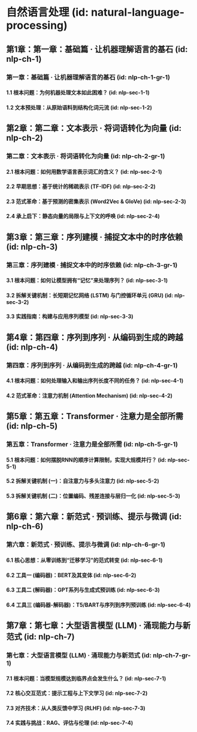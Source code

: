 # 自然语言处理 (id: natural-language-processing)

## 第1章：第一章：基础篇 · 让机器理解语言的基石 (id: nlp-ch-1)
### 第一章：基础篇 · 让机器理解语言的基石 (id: nlp-ch-1-gr-1)
#### 1.1 根本问题：为何机器处理文本如此困难？ (id: nlp-sec-1-1)
#### 1.2 文本预处理：从原始语料到结构化词元流 (id: nlp-sec-1-2)

## 第2章：第二章：文本表示 · 将词语转化为向量 (id: nlp-ch-2)
### 第二章：文本表示 · 将词语转化为向量 (id: nlp-ch-2-gr-1)
#### 2.1 根本问题：如何用数学语言表示词汇的含义？ (id: nlp-sec-2-1)
#### 2.2 早期思想：基于统计的稀疏表示 (TF-IDF) (id: nlp-sec-2-2)
#### 2.3 范式革命：基于预测的密集表示 (Word2Vec & GloVe) (id: nlp-sec-2-3)
#### 2.4 承上启下：静态向量的局限与上下文的呼唤 (id: nlp-sec-2-4)

## 第3章：第三章：序列建模 · 捕捉文本中的时序依赖 (id: nlp-ch-3)
### 第三章：序列建模 · 捕捉文本中的时序依赖 (id: nlp-ch-3-gr-1)
#### 3.1 根本问题：如何让模型拥有“记忆”来处理序列？ (id: nlp-sec-3-1)
#### 3.2 拆解关键机制：长短期记忆网络 (LSTM) 与门控循环单元 (GRU) (id: nlp-sec-3-2)
#### 3.3 实践指南：构建与应用序列模型 (id: nlp-sec-3-3)

## 第4章：第四章：序列到序列 · 从编码到生成的跨越 (id: nlp-ch-4)
### 第四章：序列到序列 · 从编码到生成的跨越 (id: nlp-ch-4-gr-1)
#### 4.1 根本问题：如何处理输入和输出序列长度不同的任务？ (id: nlp-sec-4-1)
#### 4.2 范式革命：注意力机制 (Attention Mechanism) (id: nlp-sec-4-2)

## 第5章：第五章：Transformer · 注意力是全部所需 (id: nlp-ch-5)
### 第五章：Transformer · 注意力是全部所需 (id: nlp-ch-5-gr-1)
#### 5.1 根本问题：如何摆脱RNN的顺序计算限制，实现大规模并行？ (id: nlp-sec-5-1)
#### 5.2 拆解关键机制 (一)：自注意力与多头注意力 (id: nlp-sec-5-2)
#### 5.3 拆解关键机制 (二)：位置编码、残差连接与层归一化 (id: nlp-sec-5-3)

## 第6章：第六章：新范式 · 预训练、提示与微调 (id: nlp-ch-6)
### 第六章：新范式 · 预训练、提示与微调 (id: nlp-ch-6-gr-1)
#### 6.1 核心思想：从零训练到“迁移学习”的范式转变 (id: nlp-sec-6-1)
#### 6.2 工具一 (编码器)：BERT及其变体 (id: nlp-sec-6-2)
#### 6.3 工具二 (解码器)：GPT系列与生成式预训练 (id: nlp-sec-6-3)
#### 6.4 工具三 (编码器-解码器)：T5/BART与序列到序列预训练 (id: nlp-sec-6-4)

## 第7章：第七章：大型语言模型 (LLM) · 涌现能力与新范式 (id: nlp-ch-7)
### 第七章：大型语言模型 (LLM) · 涌现能力与新范式 (id: nlp-ch-7-gr-1)
#### 7.1 根本问题：当模型规模达到临界点会发生什么？ (id: nlp-sec-7-1)
#### 7.2 核心交互范式：提示工程与上下文学习 (id: nlp-sec-7-2)
#### 7.3 对齐技术：从人类反馈中学习 (RLHF) (id: nlp-sec-7-3)
#### 7.4 实践与挑战：RAG、评估与伦理 (id: nlp-sec-7-4)

